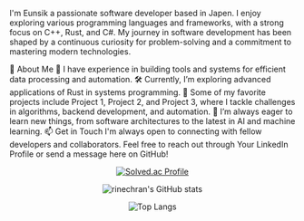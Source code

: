 I'm Eunsik a passionate software developer based in Japen. I enjoy exploring various programming languages and frameworks, with a strong focus on C++, Rust, and C#. My journey in software development has been shaped by a continuous curiosity for problem-solving and a commitment to mastering modern technologies.

🚀 About Me
🔧 I have experience in building tools and systems for efficient data processing and automation.
🛠️ Currently, I’m exploring advanced applications of Rust in systems programming.
🤖 Some of my favorite projects include Project 1, Project 2, and Project 3, where I tackle challenges in algorithms, backend development, and automation.
🌱 I’m always eager to learn new things, from software architectures to the latest in AI and machine learning.
📫 Get in Touch
I'm always open to connecting with fellow developers and collaborators. Feel free to reach out through Your LinkedIn Profile or send a message here on GitHub!


<div align="center">

[![Solved.ac Profile](http://mazassumnida.wtf/api/v2/generate_badge?boj=rinechran)](https://solved.ac/rinechran/)

![rinechran's GitHub stats](https://github-readme-stats.vercel.app/api?username=rinechran&show_icons=true&theme=radical)

![Top Langs](https://github-readme-stats.vercel.app/api/top-langs/?username=rinechran&layout=compact)

</div>
